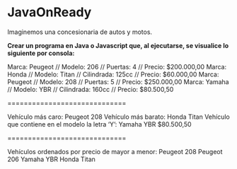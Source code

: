 # JavaOnReady


Imaginemos una concesionaria de autos y motos.<br>                                         
<p><strong>
Crear un programa en Java o Javascript que, al ejecutarse, se visualice lo siguiente por consola:</strong>
</p>
<div>
Marca: Peugeot // Modelo: 206 // Puertas: 4 // Precio: $200.000,00
Marca: Honda // Modelo: Titan // Cilindrada: 125cc // Precio: $60.000,00
Marca: Peugeot // Modelo: 208 // Puertas: 5 // Precio: $250.000,00
Marca: Yamaha // Modelo: YBR // Cilindrada: 160cc // Precio: $80.500,50
</div>

=============================

<div>
Vehículo más caro: Peugeot 208
Vehículo más barato: Honda Titan
Vehículo que contiene en el modelo la letra ‘Y’: Yamaha YBR $80.500,50
</div>

=============================

<div>
Vehículos ordenados por precio de mayor a menor:
Peugeot 208
Peugeot 206
Yamaha YBR
Honda Titan
</div>
